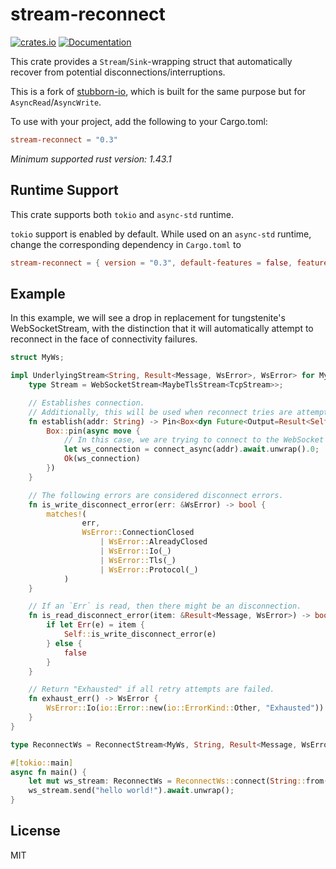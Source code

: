 # stream-reconnect

[![crates.io](https://img.shields.io/crates/v/stream-reconnect?style=flat-square)](https://crates.io/crates/stream-reconnect)
[![Documentation](https://img.shields.io/docsrs/stream-reconnect?style=flat-square)](https://docs.rs/stream-reconnect)

This crate provides a `Stream`/`Sink`-wrapping struct that automatically recover from potential
disconnections/interruptions.

This is a fork of [stubborn-io](https://github.com/craftytrickster/stubborn-io), which is built for the same purpose but
for `AsyncRead`/`AsyncWrite`.

To use with your project, add the following to your Cargo.toml:

```toml
stream-reconnect = "0.3"
```

*Minimum supported rust version: 1.43.1*

## Runtime Support

This crate supports both `tokio` and `async-std` runtime.

`tokio` support is enabled by default. While used on an `async-std` runtime, change the corresponding dependency
in `Cargo.toml` to

```toml
stream-reconnect = { version = "0.3", default-features = false, features = ["async-std"] }
```

## Example

In this example, we will see a drop in replacement for tungstenite's WebSocketStream, with the distinction that it will
automatically attempt to reconnect in the face of connectivity failures.

```rust
struct MyWs;

impl UnderlyingStream<String, Result<Message, WsError>, WsError> for MyWs {
    type Stream = WebSocketStream<MaybeTlsStream<TcpStream>>;

    // Establishes connection.
    // Additionally, this will be used when reconnect tries are attempted.
    fn establish(addr: String) -> Pin<Box<dyn Future<Output=Result<Self::Stream, WsError>> + Send>> {
        Box::pin(async move {
            // In this case, we are trying to connect to the WebSocket endpoint
            let ws_connection = connect_async(addr).await.unwrap().0;
            Ok(ws_connection)
        })
    }

    // The following errors are considered disconnect errors.
    fn is_write_disconnect_error(err: &WsError) -> bool {
        matches!(
                err,
                WsError::ConnectionClosed
                    | WsError::AlreadyClosed
                    | WsError::Io(_)
                    | WsError::Tls(_)
                    | WsError::Protocol(_)
            )
    }

    // If an `Err` is read, then there might be an disconnection.
    fn is_read_disconnect_error(item: &Result<Message, WsError>) -> bool {
        if let Err(e) = item {
            Self::is_write_disconnect_error(e)
        } else {
            false
        }
    }

    // Return "Exhausted" if all retry attempts are failed.
    fn exhaust_err() -> WsError {
        WsError::Io(io::Error::new(io::ErrorKind::Other, "Exhausted"))
    }
}

type ReconnectWs = ReconnectStream<MyWs, String, Result<Message, WsError>, WsError>;

#[tokio::main]
async fn main() {
    let mut ws_stream: ReconnectWs = ReconnectWs::connect(String::from("wss://localhost:8000"));
    ws_stream.send("hello world!").await.unwrap();
}
```

## License

MIT